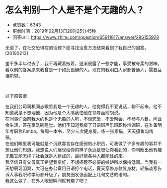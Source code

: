 # 怎么判别一个人是不是个无趣的人？
- 点赞数：6343
- 更新时间：2019年02月13日20时25分45秒
- 回答url：https://www.zhihu.com/question/65911817/answer/286155928
<body>
 <p data-pid="SKUG82Wc">无语了，在社交恐惧症的话题下面寻找治愈方法结果看到了我自己的回答。[20190213]</p>
 <p data-pid="w6JxglaU">差不多半年过去了，我不再藏着掖着，逐渐展露了一些才能，享受被夸奖的滋味。看以前的答案原来我曾是一个如此孤僻的人。现在的我明白大家都普通人，需要互相包容。</p>
 <p class="ztext-empty-paragraph"><br></p>
 <p data-pid="xamc1Q7u">以下原答案</p>
 <p data-pid="3vFR2VK1">在我们公司司机同志眼里我是一个无趣的人，他觉得我不爱说话，聊不起来。他不知道我是不想理他，因为他是个大嘴我怕他在领导面前胡说。<br>
  在同事们面前我大约也是个无趣的人吧，不谈恋爱，不爱聚会，不参与八卦。问业余生活，答在家洗碗睡觉。他们不知道我报了日语班声乐班职称培训班，在准备明年考职称和mba。每周一本书，至少三次健身房，练一张素描，天天摸鱼勾线稿。<br>
  在他们眼里我可能就是个沉默寡言存在感弱的小职员，可我做了许多有趣的事并不想让他们知道。我想说人们展现给你的样子永远是想让你看到的，你判断出他有趣无趣又能怎样？社会就是人组成的，最好能各种人都能处的来。<br>
  我坚信只有父母真正希望我变好，不想招惹不必要的嫉妒所以保持低调。当我有一天想展现羽翼，大可在办公室用日语打个电话，夏天穿修身款显身材，轻描淡写告诉人事我职称学历都升级了，朋友圈发张画配上几句文艺的语句。<br>
  我这么做了，在外人眼里瞬间就有趣了吧？</p>
</body>